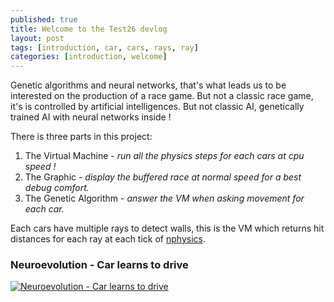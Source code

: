 ```yaml
---
published: true
title: Welcome to the Test26 devlog
layout: post
tags: [introduction, car, cars, rays, ray]
categories: [introduction, welcome]
---
```

Genetic algorithms and neural networks, that's what leads us to be interested on the production of a race game.
But not a classic race game, it's is controlled by artificial intelligences.
But not classic AI, genetically trained AI with neural networks inside !

There is three parts in this project:

1. The Virtual Machine - *run all the physics steps for each cars at cpu speed !*
2. The Graphic - *display the buffered race at normal speed for a best debug comfort.*
3. The Genetic Algorithm - *answer the VM when asking movement for each car.*

Each cars have multiple rays to detect walls, this is the VM which returns hit distances for each ray at each tick of [nphysics](https://github.com/sebcrozet/nphysics).

### **Neuroevolution - Car learns to drive**
[![Neuroevolution - Car learns to drive](http://img.youtube.com/vi/5lJuEW-5vr8/0.jpg)](https://youtu.be/5lJuEW-5vr8? "Neuroevolution - Car learns to drive")